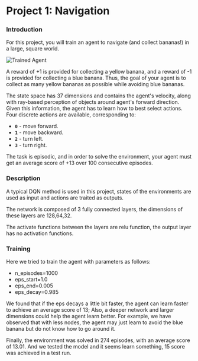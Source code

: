 [//]: # (Image References)

[image1]: https://user-images.githubusercontent.com/10624937/42135619-d90f2f28-7d12-11e8-8823-82b970a54d7e.gif "Trained Agent"

# Project 1: Navigation

### Introduction

For this project, you will train an agent to navigate (and collect bananas!) in a large, square world.  

![Trained Agent][image1]

A reward of +1 is provided for collecting a yellow banana, and a reward of -1 is provided for collecting a blue banana.  Thus, the goal of your agent is to collect as many yellow bananas as possible while avoiding blue bananas.  

The state space has 37 dimensions and contains the agent's velocity, along with ray-based perception of objects around agent's forward direction.  Given this information, the agent has to learn how to best select actions.  Four discrete actions are available, corresponding to:
- **`0`** - move forward.
- **`1`** - move backward.
- **`2`** - turn left.
- **`3`** - turn right.

The task is episodic, and in order to solve the environment, your agent must get an average score of +13 over 100 consecutive episodes.

### Description

A typical DQN method is used in this project, states of the environments are used as input and actions are traited as outputs. 

The network is composed of 3 fully connected layers, the dimensions of these layers are 128,64,32.

The activate functions between the layers are relu function, the output layer has no activation functions.

### Training

Here we tried to train the agent with parameters as follows:

- n_episodes=1000
- eps_start=1.0
- eps_end=0.005
- eps_decay=0.985

We found that if the eps decays a little bit faster, the agent can learn faster to achieve an average score of 13;
Also, a deeper network and larger dimensions could help the agent learn better. For example, we have observed that with less nodes, the agent may just learn to avoid the blue banana but do not know how to go around it.

Finally, the environment was solved in 274 episodes, with an average score of 13.01. And we tested the model and it seems learn something, 15 score was achieved in a test run.